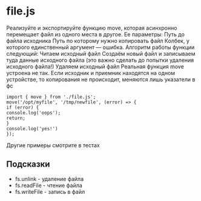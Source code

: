 # file.js
Реализуйте и экспортируйте функцию move, которая асинхронно перемещает файл из одного места в другое. Ее параметры:
Путь до файла исходника
Путь по которому нужно копировать файл
Колбек, у которого единственный аргумент — ошибка.
Алгоритм работы функции следующий:
Читаем исходный файл
Создаём новый файл и записываем туда данные исходного файла (это важно сделать до попытки удаления исходного файла!)
Удаляем исходный файл
Реальная функция move устроена не так. Если исходник и приемник находятся на одном устройстве, то
копирования не происходит, меняются лишь указатели в фс
```
import { move } from './file.js';
move('/opt/myfile', '/tmp/newfile', (error) => {
if (error) {
console.log('oops');
return;
}
console.log('yes!')
});
```
Другие примеры смотрите в тестах
## Подсказки
- fs.unlink - удаление файла
- fs.readFile - чтение файла
- fs.writeFile - запись в файл
